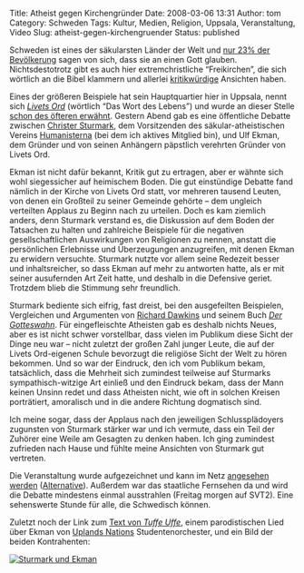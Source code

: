 Title: Atheist gegen Kirchengründer
Date: 2008-03-06 13:31
Author: tom
Category: Schweden
Tags: Kultur, Medien, Religion, Uppsala, Veranstaltung, Video
Slug: atheist-gegen-kirchengruender
Status: published

Schweden ist eines der säkularsten Länder der Welt und [nur 23% der
Bevölkerung](http://www.atheistundgut.de/2008/02/19/wie-viele-atheisten-gibt-es/)
sagen von sich, dass sie an einen Gott glauben. Nichtsdestotrotz gibt es
auch hier extremchristliche “Freikirchen”, die sich wörtlich an die
Bibel klammern und allerlei
[kritikwürdige](http://www.perkornhall.se/LivetsOrd/index-deutsch.htm)
Ansichten haben.

Eines der größeren Beispiele hat sein Hauptquartier hier in Uppsala,
nennt sich [*Livets Ord*](http://livetsord.se/) (wörtlich “Das Wort des
Lebens”) und wurde an dieser Stelle [schon des öfteren
erwähnt](http://www.fiket.de/?s=livets). Gestern Abend gab es eine
öffentliche Debatte zwischen [Christer
Sturmark](http://www.sturmark.se/), dem Vorsitzenden des
säkular-atheistischen Vereins [Humanisterna](http://humanisterna.se/)
(bei dem ich aktives Mitglied bin), und Ulf Ekman, dem Gründer und von
seinen Anhängern päpstlich verehrten Gründer von Livets Ord.

Ekman ist nicht dafür bekannt, Kritik gut zu ertragen, aber er wähnte
sich wohl siegessicher auf heimischem Boden. Die gut einstündige Debatte
fand nämlich in der Kirche von Livets Ord statt, vor mehreren tausend
Leuten, von denen ein Großteil zu seiner Gemeinde gehörte – dem ungleich
verteilten Applaus zu Beginn nach zu urteilen. Doch es kam ziemlich
anders, denn Sturmark verstand es, die Diskussion auf dem Boden der
Tatsachen zu halten und zahlreiche Beispiele für die negativen
gesellschaftlichen Auswirkungen von Religionen zu nennen, anstatt die
persönlichen Erlebnisse und Überzeugungen anzugreifen, mit denen Ekman
zu erwidern versuchte. Sturmark nutzte vor allem seine Redezeit besser
und inhaltsreicher, so dass Ekman auf mehr zu antworten hatte, als er
mit seiner ausufernden Art Zeit hatte, und deshalb in die Defensive
geriet. Trotzdem blieb die Stimmung sehr freundlich.

Sturmark bediente sich eifrig, fast dreist, bei den ausgefeilten
Beispielen, Vergleichen und Argumenten von [Richard
Dawkins](http://de.wikipedia.org/wiki/Richard_Dawkins) und seinem Buch
[*Der Gotteswahn*](http://de.wikipedia.org/wiki/Der_Gotteswahn). Für
eingefleischte Atheisten gab es deshalb nichts Neues, aber es ist nicht
schwer vorstellbar, dass vielen im Publikum diese Sicht der Dinge neu
war – nicht zuletzt der großen Zahl junger Leute, die auf der Livets
Ord-eigenen Schule bevorzugt die religiöse Sicht der Welt zu hören
bekommen. Und so war der Eindruck, den ich vom Publikum bekam,
tatsächlich, dass die Mehrheit sich zumindest teilweise auf Sturmarks
sympathisch-witzige Art einließ und den Eindruck bekam, dass der Mann
keinen Unsinn redet und dass Atheisten nicht, wie oft in solchen Kreisen
porträtiert, amoralisch und in die andere Richtung dogmatisch sind.

Ich meine sogar, dass der Applaus nach den jeweiligen Schlussplädoyers
zugunsten von Sturmark stärker war und ich vermute, dass ein Teil der
Zuhörer eine Weile am Gesagten zu denken haben. Ich ging zumindest
zufrieden nach Hause und fühlte meine Ansichten von Sturmark gut
vertreten.

Die Veranstaltung wurde aufgezeichnet und kann im Netz [angesehen
werden](http://unt.pi.se/index.aspx?id=865)
([Alternative](http://livetsord.se/default.aspx?idStructure=173)).
Außerdem war das staatliche Fernsehen da und wird die Debatte mindestens
einmal ausstrahlen (Freitag morgen auf SVT2). Eine sehenswerte Stunde
für alle, die Schwedisch können.

Zuletzt noch der Link zum [Text von *Tuffe
Uffe*](http://susning.nu/Ulf_Ekman), einem parodistischen Lied über
Ekman von [Uplands Nations](http://www.uplandsnation.se/)
Studentenorchester, und ein Bild der beiden Kontrahenten:

[![Sturmark und
Ekman](/pic/sturmark_ekman_s.jpg "Sturmark und Ekman")](/pic/sturmark_ekman_l.jpg)

